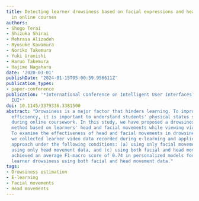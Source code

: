 ```yaml
---
title: Detecting learner drowsiness based on facial expressions and head movements
  in online courses
authors:
- Shogo Terai
- Shizuka Shirai
- Mehrasa Alizadeh
- Ryosuke Kawamura
- Noriko Takemura
- Yuki Uranishi
- Haruo Takemura
- Hajime Nagahara
date: '2020-03-01'
publishDate: '2024-01-15T05:00:59.956611Z'
publication_types:
- paper-conference
publication: '*International Conference on Intelligent User Interfaces, Proceedings
  IUI*'
doi: 10.1145/3379336.3381500
abstract: "Drowsiness is a major factor that hinders learning. To improve learning
  efficiency, it is important to understand students' physical status such as wakefulness
  during online coursework. In this study, we have proposed a drowsiness estimation
  method based on learners' head and facial movements while viewing video lectures.
  To examine the effectiveness of head and facial movements in drowsiness estimation,
  we collected learner video data recorded during e-learning and applied a deep learning
  approach under the following conditions: (a) using only facial movement data, (b)
  using only head movement data, and (c) using both facial and head movement data.We
  achieved an average F1-macro score of 0.74 in personalized models for detecting
  learner drowsiness using both facial and head movement data."
tags:
- Drowsiness estimation
- E-learning
- Facial movements
- Head movements
---
```

